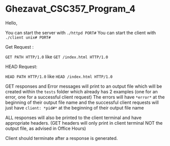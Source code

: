 # Ghezavat_CSC357_Program_4

Hello,

You can start the server with `./httpd PORT#`
You can start the client with `./client unix# PORT#`

Get Request :

`GET PATH HTTP/1.0` like `GET /index.html HTTP/1.0`

HEAD Request: 

`HEAD PATH HTTP/1.0` like `HEAD /index.html HTTP/1.0`

GET responses and Error messages will print to an output file which will be created within the `tests` folder which already has 2 examples (one for an error, one for a successful client request)
The errors will have `*error*` at the beginning of their output file name and the successful client requests will just have `client: *pid#*` at the beginning of their output file name

ALL responses will also be printed to the client terminal and have appropriate headers. (GET headers will only print in client terminal NOT the output file, as advised in Office Hours)

Client should terminate after a response is generated.
